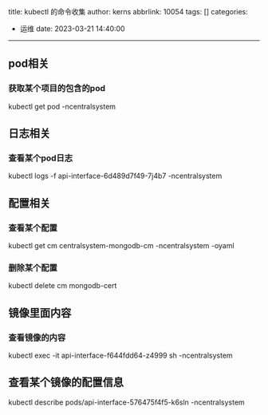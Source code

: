 title: kubectl 的命令收集
author: kerns
abbrlink: 10054
tags: []
categories:
  - 运维
date: 2023-03-21 14:40:00
---
## pod相关

### 获取某个项目的包含的pod
kubectl get pod -ncentralsystem

## 日志相关

### 查看某个pod日志

kubectl logs -f api-interface-6d489d7f49-7j4b7 -ncentralsystem


## 配置相关

### 查看某个配置
kubectl get cm centralsystem-mongodb-cm -ncentralsystem -oyaml

### 删除某个配置

kubectl delete cm mongodb-cert

## 镜像里面内容

### 查看镜像的内容

kubectl exec -it api-interface-f644fdd64-z4999 sh -ncentralsystem

## 查看某个镜像的配置信息

kubectl describe pods/api-interface-576475f4f5-k6sln -ncentralsystem
